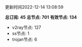 更新时间2022-12-14 13:08:59

**总订阅: 45**
**总节点: 701**
**有效节点: 134**
- v2ray节点: 127
- ss节点: 1
- trojan节点: 6
